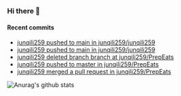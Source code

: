 ### Hi there 👋

<!--
**junqili259/junqili259** is a ✨ _special_ ✨ repository because its `README.md` (this file) appears on your GitHub profile.

Here are some ideas to get you started:

- 🔭 I’m currently working on ...
- 🌱 I’m currently learning ...
- 👯 I’m looking to collaborate on ...
- 🤔 I’m looking for help with ...
- 💬 Ask me about ...
- 📫 How to reach me: ...
- 😄 Pronouns: ...
- ⚡ Fun fact: ...
-->

#### Recent commits
<!-- GITHUB:START -->
- [junqili259 pushed to main in junqili259/junqili259](https://github.com/junqili259/junqili259/compare/a23c93754d...dc71cb8663)
- [junqili259 pushed to main in junqili259/junqili259](https://github.com/junqili259/junqili259/compare/2999cf8343...a23c93754d)
- [junqili259 deleted branch branch at junqili259/PrepEats](https://github.com/)
- [junqili259 pushed to master in junqili259/PrepEats](https://github.com/junqili259/PrepEats/compare/42d06a2dd9...41db0aad7a)
- [junqili259 merged a pull request in junqili259/PrepEats](https://github.com/junqili259/PrepEats/pull/1)
<!-- GITHUB:END -->

![Anurag's github stats](https://github-readme-stats.vercel.app/api?username=junqili259&show_icons=true&theme=tokyonight)

